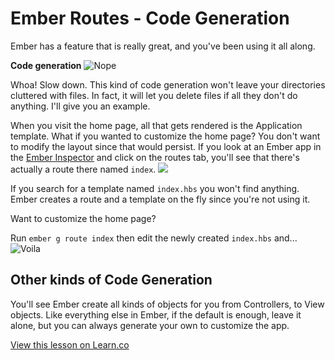 # Ember Routes - Code Generation
Ember has a feature that is really great, and you've been using it all along.

**Code generation**
![Nope](http://media3.giphy.com/media/bVkKlS6SbnQmA/200.gif)

Whoa! Slow down. This kind of code generation won't leave your directories cluttered with files. In fact, it will let you delete files if all they don't do anything. I'll give you an example.

When you visit the home page, all that gets rendered is the Application template. What if you wanted to customize the home page? You don't want to modify the layout since that would persist.
If you look at an Ember app in the [Ember Inspector](https://chrome.google.com/webstore/detail/ember-inspector/bmdblncegkenkacieihfhpjfppoconhi?hl=en) and click on the routes tab, you'll see that there's actually a route there named `index`.
![](https://readme-pics.s3.amazonaws.com/ember-console-index-route.png)

If you search for a template named `index.hbs` you won't find anything. Ember creates a route and a template on the fly since you're not using it.

Want to customize the home page?

Run `ember g route index` then edit the newly created `index.hbs` and...
![Voila](http://i.imgur.com/TsHPsht.gif)

## Other kinds of Code Generation
You'll see Ember create all kinds of objects for you from Controllers, to View objects. Like everything else in Ember, if the default is enough, leave it alone, but you can always generate your own to customize the app.

<a href='https://learn.co/lessons/ember-routes-code-generation' data-visibility='hidden'>View this lesson on Learn.co</a>
